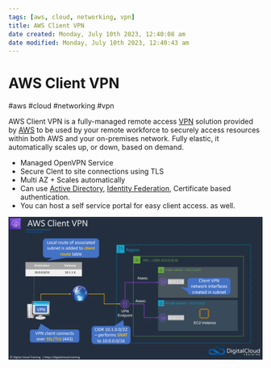 ```yaml
---
tags: [aws, cloud, networking, vpn]
title: AWS Client VPN
date created: Monday, July 10th 2023, 12:40:08 am
date modified: Monday, July 10th 2023, 12:40:43 am
---
```

# AWS Client VPN
#aws #cloud #networking #vpn

AWS Client VPN is a fully-managed remote access [VPN](VPN) solution provided by [AWS](Cloud%20Computing/AWS/AWS.md) to be used by your remote workforce to securely access resources within both AWS and your on-premises network. Fully elastic, it automatically scales up, or down, based on demand.

- Managed OpenVPN Service
- Secure Clent to site connections using TLS
- Multi AZ + Scales automatically
- Can use [Active Directory](Cyber%20Security/Cloud%20Security/Active%20Directory.md), [Identity Federation](Cloud%20Computing/AWS/Security%20&%20Identity/Identity%20Federation.md), Certificate based authentication.
- You can host a self service portal for easy client access. as well.


![](Attachments/Pasted%20image%2020230310235005.png)

